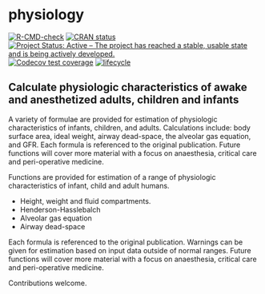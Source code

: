 
<!-- README.md is generated from README.Rmd. Please edit that file, then:
rmarkdown::render("README.Rmd")
-->

# physiology

<!-- badges: start -->

[![R-CMD-check](https://github.com/jackwasey/physiology/actions/workflows/R-CMD-check.yaml/badge.svg)](https://github.com/jackwasey/physiology/actions/workflows/R-CMD-check.yaml)
[![CRAN
status](https://www.r-pkg.org/badges/version/physiology)](https://cran.r-project.org/package=physiology)
[![Project Status: Active – The project has reached a stable, usable
state and is being actively
developed.](https://www.repostatus.org/badges/latest/active.svg)](https://www.repostatus.org/#active)
[![Codecov test
coverage](https://codecov.io/gh/jackwasey/physiology/branch/master/graph/badge.svg)](https://app.codecov.io/gh/jackwasey/physiology?branch=master)
[![lifecycle](https://img.shields.io/badge/lifecycle-maturing-blue.svg)](https://www.tidyverse.org/lifecycle/#maturing)
<!-- badges: end -->

## Calculate physiologic characteristics of awake and anesthetized adults, children and infants

A variety of formulae are provided for estimation of physiologic
characteristics of infants, children, and adults. Calculations include:
body surface area, ideal weight, airway dead-space, the alveolar gas
equation, and GFR. Each formula is referenced to the original
publication. Future functions will cover more material with a focus on
anaesthesia, critical care and peri-operative medicine.

Functions are provided for estimation of a range of physiologic
characteristics of infant, child and adult humans.

-   Height, weight and fluid compartments.
-   Henderson-Hasslebalch
-   Alveolar gas equation
-   Airway dead-space

Each formula is referenced to the original publication. Warnings can be
given for estimation based on input data outside of normal ranges.
Future functions will cover more material with a focus on anaesthesia,
critical care and peri-operative medicine.

Contributions welcome.

